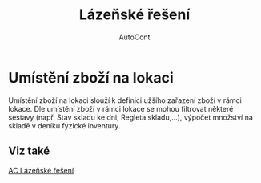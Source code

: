 ﻿---
    title: "Lázeňské řešení"
    author: AutoCont
    ms.date: 04/30/2018
    ms.topic: article
    ms.prod: dynamics-nav-2017
    ms.contentlocale: cs-cz
    ms.lasthandoff: 04/30/2018
---

# Umístění zboží na lokaci

Umístění zboží na lokaci slouží k definici užšího zařazení zboží v rámci lokace. Dle umístění zboží v rámci lokace se mohou filtrovat některé sestavy (např. Stav skladu ke dni, Regleta skladu,…), výpočet množství na skladě v deníku fyzické inventury. 

## <a name="see-also"></a>Viz také
[AC Lázeňské řešení](ac-spa-solution.md)